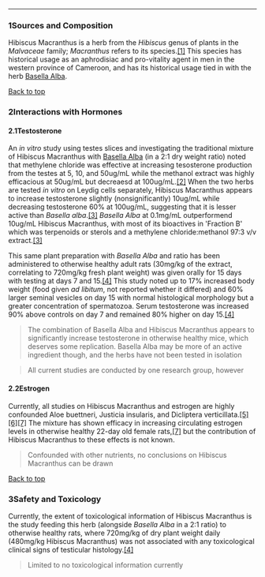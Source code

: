 





---


### 1Sources and Composition

Hibiscus Macranthus is a herb from the *Hibiscus* genus of plants in the *Malvaceae* family; *Macranthus* refers to its species.[[1]](#ref1) This species has historical usage as an aphrodisiac and pro-vitality agent in men in the western province of Cameroon, and has its historical usage tied in with the herb [Basella Alba](/supplements/basella-alba/).


[Back to top](#c-sources-and-composition)
### 2Interactions with Hormones

#### 2.1Testosterone


An *in vitro* study using testes slices and investigating the traditional mixture of Hibiscus Macranthus with [Basella Alba](/supplements/basella-alba/) (in a 2:1 dry weight ratio) noted that methylene chloride was effective at increasing tesosterone production from the testes at 5, 10, and 50ug/mL while the methanol extract was highly efficacious at 50ug/mL but decreaesd at 100ug/mL.[[2]](#ref2) When the two herbs are tested *in vitro* on Leydig cells separately, Hibiscus Macranthus appears to increase testosterone slightly (nonsignificantly) 10ug/mL while decreasing testosterone 60% at 100ug/mL, suggesting that it is lesser active than *Basella alba*.[[3]](#ref3) *Basella Alba* at 0.1mg/mL outperformend 10ug/mL Hibiscus Macranthus, with most of its bioactives in 'Fraction B' which was terpenoids or sterols and a methylene chloride:methanol 97:3 v/v extract.[[3]](#ref3) 


This same plant preparation with *Basella Alba* and ratio has been administered to otherwise healthy adult rats (30mg/kg of the extract, correlating to 720mg/kg fresh plant weight) was given orally for 15 days with testing at days 7 and 15.[[4]](#ref4) This study noted up to 17% increased body weight (food given *ad libitum*, not reported whether it differed) and 60% larger seminal vesicles on day 15 with normal histological morphology but a greater concentration of spermatozoa. Serum testosterone was increased 90% above controls on day 7 and remained 80% higher on day 15.[[4]](#ref4)



> The combination of Basella Alba and Hibiscus Macranthus appears to significantly increase testosterone in otherwise healthy mice, which deserves some replication. Basella Alba may be more of an active ingredient though, and the herbs have not been tested in isolation



> All current studies are conducted by one research group, however


#### 2.2Estrogen


Currently, all studies on Hibiscus Macranthus and estrogen are highly confounded Aloe buettneri, Justicia insularis, and Dicliptera verticillata.[[5]](#ref5)[[6]](#ref6)[[7]](#ref7) The mixture has shown efficacy in increasing circulating estrogen levels in otherwise healthy 22-day old female rats,[[7]](#ref7) but the contribution of Hibiscus Macranthus to these effects is not known.



> Confounded with other nutrients, no conclusions on Hibiscus Macranthus can be drawn


[Back to top](#c-interactions-with-hormones)
### 3Safety and Toxicology

Currently, the extent of toxicological information of Hibiscus Macranthus is the study feeding this herb (alongside *Basella Alba* in a 2:1 ratio) to otherwise healthy rats, where 720mg/kg of dry plant weight daily (480mg/kg Hibiscus Macranthus) was not associated with any toxicological clinical signs of testicular histology.[[4]](#ref4)



> Limited to no toxicological information currently

 


